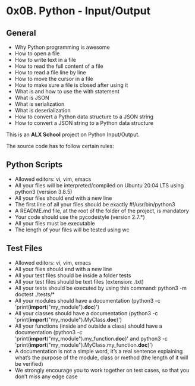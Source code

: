 # 0x0B. Python - Input/Output

 ## General
* Why Python programming is awesome
* How to open a file
* How to write text in a file
* How to read the full content of a file
* How to read a file line by line
* How to move the cursor in a file
* How to make sure a file is closed after using it
* What is and how to use the with statement
* What is JSON
* What is serialization
* What is deserialization
* How to convert a Python data structure to a JSON string
* How to convert a JSON string to a Python data structure

This is an **ALX School**  project on Python Input/Output.

The source code has to follow certain rules:

## Python Scripts

* Allowed editors: vi, vim, emacs
 * All your files will be interpreted/compiled on Ubuntu 20.04 LTS using python3 (version 3.8.5)
 * All your files should end with a new line
 * The first line of all your files should be exactly #!/usr/bin/python3
 * A README.md file, at the root of the folder of the project, is mandatory
 * Your code should use the pycodestyle (version 2.7.*)
 * All your files must be executable
 * The length of your files will be tested using wc

## Test Files

 * Allowed editors: vi, vim, emacs
 * All your files should end with a new line
 * All your test files should be inside a folder tests
 * All your test files should be text files (extension: .txt)
 * All your tests should be executed by using this command: python3 -m doctest ./tests/*
 * All your modules should have a documentation (python3 -c 'print(__import__("my_module").__doc__)')
 * All your classes should have a documentation (python3 -c 'print(__import__("my_module").MyClass.__doc__)')
 * All your functions (inside and outside a class) should have a documentation (python3 -c 'print(__import__("my_module").my_function.__doc__)' and python3 -c 'print(__import__("my_module").MyClass.my_function.__doc__)')
 * A documentation is not a simple word, it’s a real sentence explaining what’s the purpose of the module, class or method (the length of it will be verified)
 * We strongly encourage you to work together on test cases, so that you don’t miss any edge case
